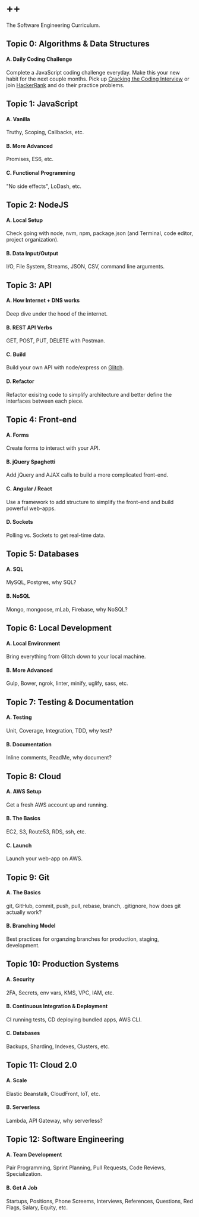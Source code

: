 # ++
The Software Engineering Curriculum.

## Topic 0: Algorithms & Data Structures
#### A. Daily Coding Challenge
Complete a JavaScript coding challenge everyday. Make this your new habit for the next couple months. Pick up [Cracking the Coding Interview](https://www.amazon.com/Cracking-Coding-Interview-Programming-Questions/dp/098478280X) or join [HackerRank](https://www.hackerrank.com/domains/algorithms/warmup) and do their practice problems.

## Topic 1: JavaScript
#### A. Vanilla
Truthy, Scoping, Callbacks, etc.
#### B. More Advanced
Promises, ES6, etc.
#### C. Functional Programming
"No side effects", LoDash, etc.

## Topic 2: NodeJS
#### A. Local Setup
Check going with node, nvm, npm, package.json (and Terminal, code editor, project organization).
#### B. Data Input/Output
I/O, File System, Streams, JSON, CSV, command line arguments.

## Topic 3: API
#### A. How Internet + DNS works
Deep dive under the hood of the internet.
#### B. REST API Verbs
GET, POST, PUT, DELETE with Postman.
#### C. Build
Build your own API with node/express on [Glitch](glitch.com).
#### D. Refactor
Refactor exisitng code to simplify architecture and better define the interfaces between each piece.

## Topic 4: Front-end
#### A. Forms
Create forms to interact with your API.
#### B. jQuery Spaghetti
Add jQuery and AJAX calls to build a more complicated front-end.
#### C. Angular / React
Use a framework to add structure to simplify the front-end and build powerful web-apps.
#### D. Sockets
Polling vs. Sockets to get real-time data.

## Topic 5: Databases
#### A. SQL
MySQL, Postgres, why SQL?
#### B. NoSQL
Mongo, mongoose, mLab, Firebase, why NoSQL?

## Topic 6: Local Development
#### A. Local Environment
Bring everything from Glitch down to your local machine.
#### B. More Advanced
Gulp, Bower, ngrok, linter, minify, uglify, sass, etc.

## Topic 7: Testing & Documentation
#### A. Testing
Unit, Coverage, Integration, TDD, why test?
#### B. Documentation
Inline comments, ReadMe, why document?

## Topic 8: Cloud
#### A. AWS Setup
Get a fresh AWS account up and running.
#### B. The Basics
EC2, S3, Route53, RDS, ssh, etc.
#### C. Launch
Launch your web-app on AWS.

## Topic 9: Git
#### A. The Basics
git, GitHub, commit, push, pull, rebase, branch, .gitignore, how does git actually work?
#### B. Branching Model
Best practices for organzing branches for production, staging, development.

## Topic 10: Production Systems
#### A. Security
2FA, Secrets, env vars, KMS, VPC, IAM, etc.
#### B. Continuous Integration & Deployment
CI running tests, CD deploying bundled apps, AWS CLI.
#### C. Databases
Backups, Sharding, Indexes, Clusters, etc.

## Topic 11: Cloud 2.0
#### A. Scale
Elastic Beanstalk, CloudFront, IoT, etc.
#### B. Serverless
Lambda, API Gateway, why serverless?

## Topic 12: Software Engineering
#### A. Team Development
Pair Programming, Sprint Planning, Pull Requests, Code Reviews, Specialization.
#### B. Get A Job
Startups, Positions, Phone Screems, Interviews, References, Questions, Red Flags, Salary, Equity, etc.
